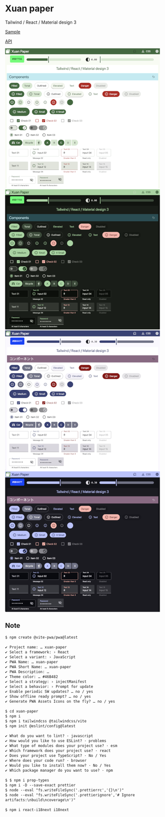 # Xuan paper

Tailwind / React / Material design 3

[Sample](https://xuan-paper.michinobu.jp)

[API](docs/components.md)

![Green light](docs/green-light.png)
![Green dark](docs/green-dark.png)
![Blue light](docs/blue-light.png)
![Blue dark](docs/blue-dark.png)

## Note

```
$ npm create @vite-pwa/pwa@latest

✔ Project name: … xuan-paper
✔ Select a framework: › React
✔ Select a variant: › JavaScript
✔ PWA Name: … xuan-paper
✔ PWA Short Name: … xuan-paper
✔ PWA Description: …
✔ Theme color: … #46B482
✔ Select a strategy: › injectManifest
✔ Select a behavior: › Prompt for update
✔ Enable periodic SW updates? … no / yes
✔ Show offline ready prompt? … no / yes
✔ Generate PWA Assets Icons on the fly? … no / yes

$ cd xuan-paper
$ npm i
$ npm i tailwindcss @tailwindcss/vite
$ npm init @eslint/config@latest

✔ What do you want to lint? · javascript
✔ How would you like to use ESLint? · problems
✔ What type of modules does your project use? · esm
✔ Which framework does your project use? · react
✔ Does your project use TypeScript? · No / Yes
✔ Where does your code run? · browser
✔ Would you like to install them now? · No / Yes
✔ Which package manager do you want to use? · npm

$ $ npm i prop-types
$ npm i -D --save-exact prettier
$ node --eval "fs.writeFileSync('.prettierrc','{}\n')"
$ node --eval "fs.writeFileSync('.prettierignore','# Ignore artifacts:\nbuild\ncoverage\n')"

$ npm i react-i18next i18next
```
